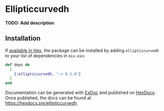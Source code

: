 # Ellipticcurvedh

**TODO: Add description**

## Installation

If [available in Hex](https://hex.pm/docs/publish), the package can be installed
by adding `ellipticcurvedh` to your list of dependencies in `mix.exs`:

```elixir
def deps do
  [
    {:ellipticcurvedh, "~> 0.1.0"}
  ]
end
```

Documentation can be generated with [ExDoc](https://github.com/elixir-lang/ex_doc)
and published on [HexDocs](https://hexdocs.pm). Once published, the docs can
be found at <https://hexdocs.pm/ellipticcurvedh>.


